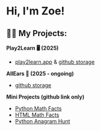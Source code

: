 <h1>Hi, I'm Zoe! <br/></h1>

<h2>👩‍💻 My Projects:</h2>

<b> Play2Learn 🖥️ (2025)</b>
- [play2learn.app](https://www.play2learn.app/) & [github storage](https://github.com/zkp117/play2learn)

<b> AllEars 📱 (2025 - ongoing) </b>
- [github storage](https://github.com/zkp117/flutter_allears)
  
<b>Mini Projects (github link only)</b>
- [Python Math Facts](https://github.com/zkp117/PythonMathGame)
- [HTML Math Facts](https://github.com/zkp117/MathFactsHTML)
- [Python Anagram Hunt](https://github.com/zkp117/PythonAnagramHunt)

